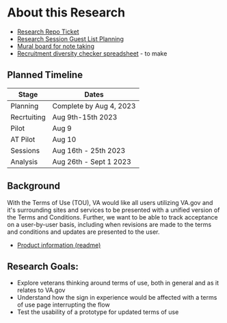 # About this Research

- [Research Repo Ticket](https://github.com/department-of-veterans-affairs/va.gov-research-repository/issues/351)
- [Research Session Guest List Planning](https://docs.google.com/spreadsheets/d/1tKsTeJmXBLsABERP5pW3uYFH60EDpct7sNYLH0ssLfg/edit?usp=sharing)
- [Mural board for note taking](https://app.mural.co/t/oddballinternal7486/m/oddballinternal7486/1690215396309/04dee4d029baa5e33c00b53d58be3540db30f4b5?sender=u6c46f747a0483ea836054483)
- [Recruitment diversity checker spreadsheet]()  - to make

## Planned Timeline

| Stage | Dates |
| --- | ---|
| Planning | Complete by Aug 4, 2023 |
| Recrtuiting | Aug 9th-15th 2023 |
| Pilot | Aug 9 |
| AT Pilot | Aug 10 |
| Sessions | Aug 16th - 25th 2023 |
| Analysis | Aug 26th - Sept 1 2023 |


## Background

With the Terms of Use (TOU), VA would like all users utilizing VA.gov and it's surrounding sites and services to be presented with a unified version of the Terms and Conditions.
Further, we want to be able to track acceptance on a user-by-user basis, including when revisions are made to the terms and conditions and updates are presented to the user.

- [Product information (readme)](https://github.com/department-of-veterans-affairs/va.gov-team/tree/f180bf496a0b9b06b71770f20a4091a3b9bc7b04/products/identity/terms%20and%20conditions)

  
## Research Goals:
- Explore veterans thinking around terms of use, both in general and as it relates to VA.gov
- Understand how the sign in experience would be affected with a terms of use page interrupting the flow 
- Test the usability of a prototype for updated terms of use
